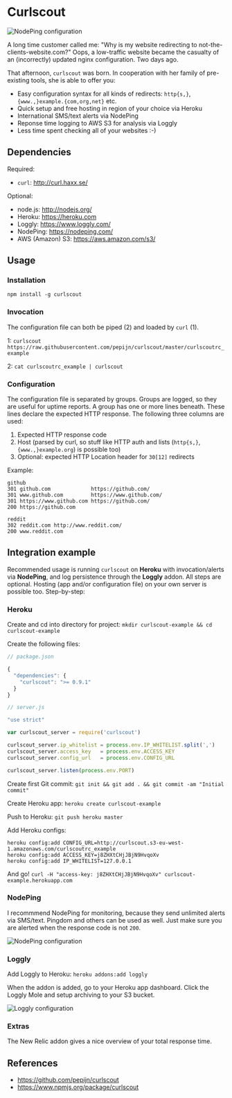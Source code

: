 Curlscout
=========

![NodePing configuration](https://curlscout.s3-eu-west-1.amazonaws.com/curlscout.png)

A long time customer called me: "Why is my website redirecting to not-the-clients-website.com?" Oops, a low-traffic website  became the casualty of an (incorrectly) updated nginx configuration. Two days ago.

That afternoon, `curlscout` was born. In cooperation with her family of pre-existing tools, she is able to offer you:

* Easy configuration syntax for all kinds of redirects: `http{s,}`, `{www.,}example.{com,org,net}` etc.
* Quick setup and free hosting in region of your choice via Heroku
* International SMS/text alerts via NodePing
* Reponse time logging to AWS S3 for analysis via Loggly
* Less time spent checking all of your websites :-)

## Dependencies

Required:
* `curl`: http://curl.haxx.se/

Optional:
* node.js: http://nodejs.org/
* Heroku: https://heroku.com
* Loggly: https://www.loggly.com/
* NodePing: https://nodeping.com/
* AWS (Amazon) S3: https://aws.amazon.com/s3/

## Usage

### Installation

`npm install -g curlscout`

### Invocation

The configuration file can both be piped (2) and loaded by `curl` (1).

1: `curlscout https://raw.githubusercontent.com/pepijn/curlscout/master/curlscoutrc_example`

2: `cat curlscoutrc_example | curlscout`

### Configuration

The configuration file is separated by groups. Groups are logged, so they are useful for uptime reports. A group has one or more lines beneath. These lines declare the expected HTTP response. The following three columns are used:

1. Expected HTTP response code
2. Host (parsed by curl, so stuff like HTTP auth and lists (`http{s,}`, `{www.,}example.org`) is possible too)
3. Optional: expected HTTP Location header for `30[12]` redirects

Example:

```
github
301 github.com             https://github.com/
301 www.github.com         https://www.github.com/
301 https://www.github.com https://github.com/
200 https://github.com

reddit
302 reddit.com http://www.reddit.com/
200 www.reddit.com
```

## Integration example

Recommended usage is running `curlscout` on **Heroku** with invocation/alerts via **NodePing**, and log persistence through the **Loggly** addon. All steps are optional. Hosting (app and/or configuration file) on your own server is possible too. Step-by-step:

### Heroku

Create and cd into directory for project: `mkdir curlscout-example && cd curlscout-example`

Create the following files:

```javascript
// package.json

{
  "dependencies": {
    "curlscout": ">= 0.9.1"
  }
}
```

```javascript
// server.js

"use strict"

var curlscout_server = require('curlscout')

curlscout_server.ip_whitelist = process.env.IP_WHITELIST.split(',')
curlscout_server.access_key   = process.env.ACCESS_KEY
curlscout_server.config_url   = process.env.CONFIG_URL

curlscout_server.listen(process.env.PORT)
```

Create first Git commit: `git init && git add . && git commit -am "Initial commit"`

Create Heroku app: `heroku create curlscout-example`

Push to Heroku: `git push heroku master`

Add Heroku configs:
```
heroku config:add CONFIG_URL=http://curlscout.s3-eu-west-1.amazonaws.com/curlscoutrc_example 
heroku config:add ACCESS_KEY=j8ZHXtCHjJBjN9HvqoXv 
heroku config:add IP_WHITELIST=127.0.0.1
```

And go! `curl -H "access-key: j8ZHXtCHjJBjN9HvqoXv" curlscout-example.herokuapp.com`

### NodePing

I recommmend NodePing for monitoring, because they send unlimited alerts via SMS/text. Pingdom and others can be used as well. Just make sure you are alerted when the response code is not `200`.

![NodePing configuration](https://curlscout.s3-eu-west-1.amazonaws.com/nodeping.png)

### Loggly

Add Loggly to Heroku: `heroku addons:add loggly`

When the addon is added, go to your Heroku app dashboard. Click the Loggly Mole and setup archiving to your S3 bucket.

![Loggly configuration](https://curlscout.s3-eu-west-1.amazonaws.com/loggly.png)

### Extras

The New Relic addon gives a nice overview of your total response time.

## References

* https://github.com/pepijn/curlscout
* https://www.npmjs.org/package/curlscout
